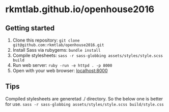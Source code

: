 # rkmtlab.github.io/openhouse2016
## Getting started

1. Clone this repository: `git clone git@github.com:rkmtlab/openhouse2016.git`
2. Install Sass via rubygems: `bundle install`
3. Compile stylesheets: `sass -r sass-globbing assets/styles/style.scss build`
4. Run web server: `ruby -run -e httpd . -p 8000`
5. Open with your web browser: [localhost:8000](http://localhost:8000)

## Tips
Compiled stylesheets are generetad ./ directory.
So the below one is better for use.
`sass -r sass-globbing assets/styles/style.scss build/style.css`
 